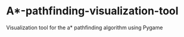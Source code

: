 # A*-pathfinding-visualization-tool
Visualization tool for the a* pathfinding algorithm using Pygame
